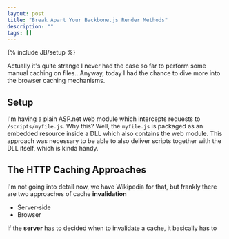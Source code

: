 ```yaml
---
layout: post
title: "Break Apart Your Backbone.js Render Methods"
description: ""
tags: []
---
```

{% include JB/setup %}

Actually it's quite strange I never had the case so far to perform some manual caching on files...Anyway, today I had the chance to dive more into the browser caching mechanisms.

## Setup

I'm having a plain ASP.net web module which intercepts requests to `/scripts/myfile.js`. Why this? Well, the `myfile.js` is packaged as an embedded resource inside a DLL which also contains the web module. This approach was necessary to be able to also deliver scripts together with the DLL itself, which is kinda handy.

## The HTTP Caching Approaches
I'm not going into detail now, we have Wikipedia for that, but frankly there are two approaches of cache **invalidation**

- Server-side
- Browser

If the **server** has to decided when to invalidate a cache, it basically has to 
